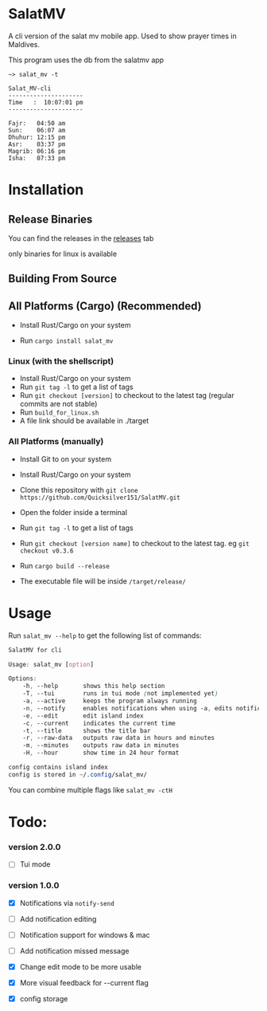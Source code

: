 # SalatMV

A cli version of the salat mv mobile app. Used to show prayer times in Maldives.

This program uses the db from the salatmv app

`~> salat_mv -t`

```
Salat_MV-cli
---------------------
Time   :  10:07:01 pm
---------------------

Fajr:   04:50 am
Sun:    06:07 am
Dhuhur: 12:15 pm
Asr:    03:37 pm
Magrib: 06:16 pm
Isha:   07:33 pm
```

# Installation

## Release Binaries

You can find the releases in the [releases](https://github.com/Quicksilver151/SalatMV/releases) tab

only binaries for linux is available

## Building From Source

## All Platforms (Cargo) (Recommended)

- Install Rust/Cargo on your system

- Run  `cargo install salat_mv`

### Linux (with the shellscript)

- Install Rust/Cargo on your system
- Run `git tag -l` to get a list of tags
- Run `git checkout [version]` to checkout to the latest tag (regular commits are not stable)
- Run `build_for_linux.sh`
- A file link should be available in ./target

### All Platforms (manually)

- Install Git to on your system

- Install Rust/Cargo on your system

- Clone this repository with `git clone https://github.com/Quicksilver151/SalatMV.git`

- Open the folder inside a terminal

- Run `git tag -l` to get a list of tags

- Run `git checkout [version name]` to checkout to the latest tag. eg `git checkout v0.3.6`

- Run `cargo build --release`

- The executable file will be inside `/target/release/`

# Usage

Run `salat_mv --help` to get the following list of commands:

```css
SalatMV for cli

Usage: salat_mv [option]

Options:
    -h, --help       shows this help section
    -T, --tui        runs in tui mode (not implemented yet)
    -a, --active     keeps the program always running
    -n, --notify     enables notifications when using -a, edits notifications when not using -a (requires 'notify-send' command)
    -e, --edit       edit island index
    -c, --current    indicates the current time
    -t, --title      shows the title bar
    -r, --raw-data   outputs raw data in hours and minutes
    -m, --minutes    outputs raw data in minutes
    -H, --hour       show time in 24 hour format

config contains island index
config is stored in ~/.config/salat_mv/
```

You can combine multiple flags like `salat_mv -ctH`

# Todo:

### version 2.0.0

- [ ] Tui mode 

### version 1.0.0

- [x] Notifications via `notify-send`

- [ ] Add notification editing

- [ ] Notification support for windows & mac

- [ ] Add notification missed message

- [x] Change edit mode to be more usable

- [x] More visual feedback for --current flag

- [x] config storage
